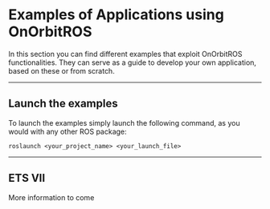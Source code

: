 # Examples of Applications using OnOrbitROS

In this section you can find different examples that exploit OnOrbitROS functionalities. They can serve as a guide to develop your own application, based on these or from scratch.

---

## Launch the examples

To launch the examples simply launch the following command, as you would with any other ROS package: 

    roslaunch <your_project_name> <your_launch_file>

---

## ETS VII

More information to come